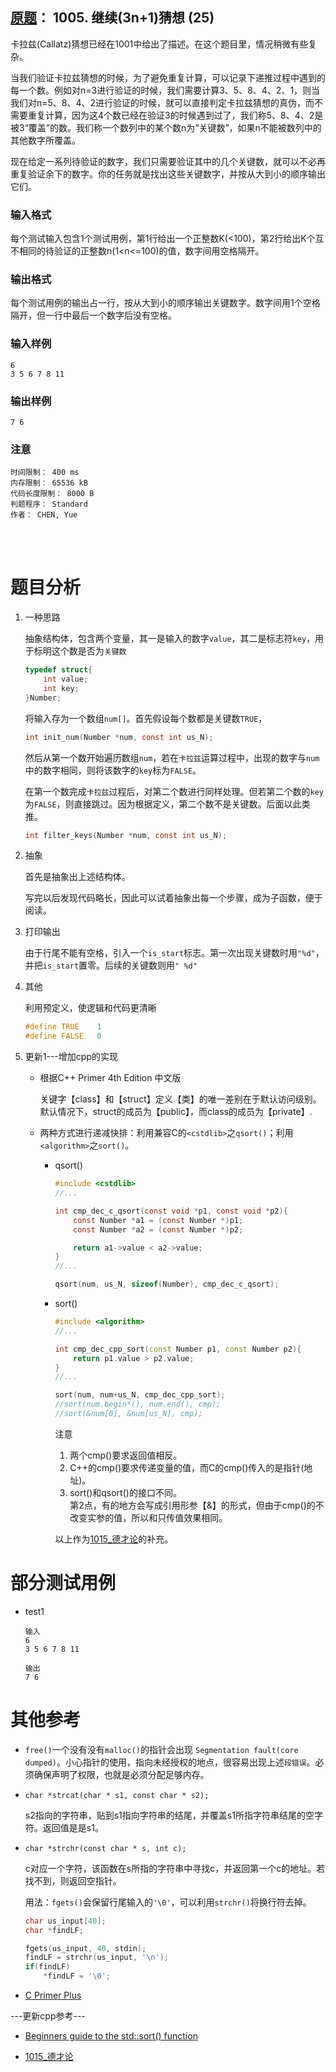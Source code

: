 ##	[原题](https://www.patest.cn/contests/pat-b-practise/1005)： 1005. 继续(3n+1)猜想 (25)

卡拉兹(Callatz)猜想已经在1001中给出了描述。在这个题目里，情况稍微有些复杂。

当我们验证卡拉兹猜想的时候，为了避免重复计算，可以记录下递推过程中遇到的每一个数。例如对n=3进行验证的时候，我们需要计算3、5、8、4、2、1，则当我们对n=5、8、4、2进行验证的时候，就可以直接判定卡拉兹猜想的真伪，而不需要重复计算，因为这4个数已经在验证3的时候遇到过了，我们称5、8、4、2是被3“覆盖”的数。我们称一个数列中的某个数n为“关键数”，如果n不能被数列中的其他数字所覆盖。

现在给定一系列待验证的数字，我们只需要验证其中的几个关键数，就可以不必再重复验证余下的数字。你的任务就是找出这些关键数字，并按从大到小的顺序输出它们。

###	输入格式

每个测试输入包含1个测试用例，第1行给出一个正整数K(<100)，第2行给出K个互不相同的待验证的正整数n(1<n<=100)的值，数字间用空格隔开。

###	输出格式

每个测试用例的输出占一行，按从大到小的顺序输出关键数字。数字间用1个空格隔开，但一行中最后一个数字后没有空格。

###	输入样例

	6
	3 5 6 7 8 11

###	输出样例

	7 6

###	注意

	时间限制： 400 ms
	内存限制： 65536 kB
	代码长度限制： 8000 B
	判题程序： Standard
	作者： CHEN, Yue

<br/><br/>

#	题目分析

1.	一种思路

	抽象结构体，包含两个变量，其一是输入的数字`value`，其二是标志符`key`，用于标明这个数是否为`关键数`

	```c
	typedef struct{
		int value;
		int key;
	}Number;
	```

	将输入存为一个数组`num[]`。首先假设每个数都是关键数`TRUE`，

	```c
	int init_num(Number *num, const int us_N);
	```

	然后从第一个数开始遍历数组`num`，若在`卡拉兹`运算过程中，出现的数字与`num`中的数字相同，则将该数字的`key`标为`FALSE`。

	在第一个数完成`卡拉兹`过程后，对第二个数进行同样处理。但若第二个数的`key`为`FALSE`，则直接跳过。因为根据定义，第二个数不是关键数。后面以此类推。

	```c
	int filter_keys(Number *num, const int us_N);
	```

2.	抽象

	首先是抽象出上述结构体。
	
	写完以后发现代码略长，因此可以试着抽象出每一个步骤，成为子函数，便于阅读。

3.	打印输出

	由于行尾不能有空格，引入一个`is_start`标志。第一次出现关键数时用`"%d"`，并把`is_start`置零。后续的关键数则用`" %d"`

3.	其他

	利用预定义，使逻辑和代码更清晰

	```c
	#define TRUE	1
	#define FALSE	0
	```

4.	更新1---增加cpp的实现

	*	根据C++ Primer 4th Edition 中文版

		关键字【class】和【struct】定义【类】的唯一差别在于默认访问级别。默认情况下，struct的成员为【public】，而class的成员为【private】.

	*	两种方式进行递减快排：利用兼容C的`<cstdlib>`之`qsort()`；利用`<algorithm>`之`sort()`。

		*	qsort()

			```c
			#include <cstdlib>
			//...

			int cmp_dec_c_qsort(const void *p1, const void *p2){
				const Number *a1 = (const Number *)p1;
				const Number *a2 = (const Number *)p2;

				return a1->value < a2->value;
			}
			//...

			qsort(num, us_N, sizeof(Number), cmp_dec_c_qsort);
			```

		*	sort()

			```cpp
			#include <algorithm>
			//...

			int cmp_dec_cpp_sort(const Number p1, const Number p2){
				return p1.value > p2.value;
			}
			//...

			sort(num, num+us_N, cmp_dec_cpp_sort);
			//sort(num.begin*(), num.end(), cmp);
			//sort(&num[0], &num[us_N], cmp);
			```
	
			注意
			1.	两个cmp()要求返回值相反。
			2.	C++的cmp()要求传递变量的值，而C的cmp()传入的是指针(地址)。
			3.	sort()和qsort()的接口不同。  
			第2点，有的地方会写成引用形参【&】的形式，但由于cmp()的不改变实参的值，所以和只传值效果相同。
  
			以上作为[1015_德才论](https://github.com/jJayyyyyyy/cs/tree/master/OJ/PAT/basic_level/1015_%E5%BE%B7%E6%89%8D%E8%AE%BA#题目分析)的补充。

#	部分测试用例

*	test1

		输入
		6
		3 5 6 7 8 11

		输出
		7 6

#	其他参考

*	`free()`一个没有没有`malloc()`的指针会出现 `Segmentation fault(core dumped)`。小心指针的使用，指向未经授权的地点，很容易出现上述`段错误`。必须确保声明了权限，也就是必须分配足够内存。

*	`char *strcat(char * s1, const char * s2);`

	s2指向的字符串，贴到s1指向字符串的结尾，并覆盖s1所指字符串结尾的空字符。返回值是是s1。

*	`char *strchr(const char * s, int c);`

	c对应一个字符，该函数在s所指的字符串中寻找c，并返回第一个c的地址。若找不到，则返回空指针。

	用法：`fgets()`会保留行尾输入的`'\0'`，可以利用`strchr()`将换行符去掉。

	```c
	char us_input[40];
	char *findLF;

	fgets(us_input, 40, stdin);
	findLF = strchr(us_input, '\n');
	if(findLF)
		*findLF = '\0';
	```

*	[C Primer Plus](http://faculty.euc.ac.cy/scharalambous/csc131/books/C%20book%201.pdf)

---更新cpp参考---

*	[Beginners guide to the std::sort() function](http://www.cplusplus.com/articles/NhA0RXSz/)

*	[1015_德才论](https://github.com/jJayyyyyyy/cs/tree/master/OJ/PAT/basic_level/1015_%E5%BE%B7%E6%89%8D%E8%AE%BA)

